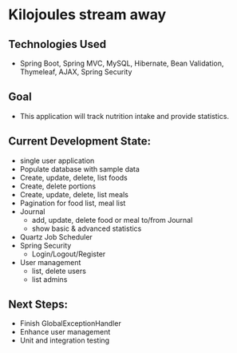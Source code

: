 # Kilojoules stream away

## Technologies Used

- Spring Boot, Spring MVC, MySQL, Hibernate, Bean Validation, Thymeleaf, AJAX, Spring Security

## Goal

- This application will track nutrition intake and provide statistics.

## Current Development State:

- single user application
- Populate database with sample data
- Create, update, delete, list foods
- Create, delete portions
- Create, update, delete, list meals
- Pagination for food list, meal list
- Journal
  - add, update, delete food or meal to/from Journal
  - show basic & advanced statistics
- Quartz Job Scheduler
- Spring Security
  - Login/Logout/Register
- User management
  - list, delete users
  - list admins

## Next Steps:
- Finish GlobalExceptionHandler
- Enhance user management
- Unit and integration testing 

